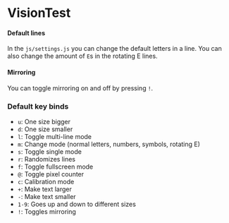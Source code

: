 # VisionTest

#### Default lines
In the `js/settings.js` you can change the default letters in a line. You can also change the amount of `E`s in the rotating E lines.

#### Mirroring
You can toggle mirroring on and off by pressing `!`.

###  Default key binds
* `u`: One size bigger
* `d`: One size smaller
* `l`: Toggle multi-line mode
* `m`: Change mode (normal letters, numbers, symbols, rotating E)
* `s`: Toggle single mode
* `r`: Randomizes lines
* `f`: Toggle fullscreen mode
* `@`: Toggle pixel counter
* `c`: Calibration mode
* `+`: Make text larger
* `-`: Make text smaller
* `1-9`: Goes up and down to different sizes
* `!`: Toggles mirroring

